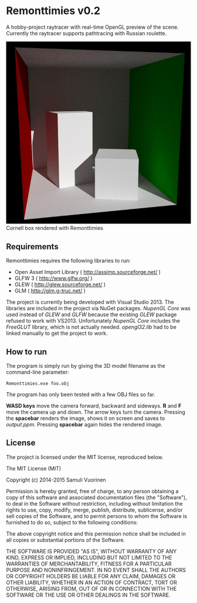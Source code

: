 Remonttimies v0.2
=================
A hobby-project raytracer with real-time OpenGL preview of the scene. Currently the raytracer supports pathtracing with Russian roulette.

![Cornell box rendered with Remonttimies](Images/cornell_100_samples_per_pixel.jpg?raw=true "Cornell box rendered with Remonttimies")
Cornell box rendered with Remonttimies

Requirements
------------
Remonttimies requires the following libraries to run:

* Open Asset Import Library ( http://assimp.sourceforge.net/ )
* GLFW 3 ( http://www.glfw.org/ )
* GLEW ( http://glew.sourceforge.net/ )
* GLM ( http://glm.g-truc.net/ )

The project is currently being developed with Visual Studio 2013. The libraries are included in the project via NuGet packages. _NupenGL Core_ was used instead of _GLEW_ and _GLFW_ because the existing _GLEW_ package refused to work with VS2013. Unfortunately _NupenGL Core_ includes the _FreeGLUT_ library, which is not actually needed. _opengl32.lib_ had to be linked manually to get the project to work.

How to run
----------
The program is simply run by giving the 3D model filename as the command-line parameter:

    Remonttimies.exe foo.obj

The program has only been tested with a few OBJ files so far.

__WASD keys__ move the camera forward, backward and sideways. __R__ and __F__ move the camera up and down. The arrow keys turn the camera. Pressing the __spacebar__ renders the image, shows it on screen and saves to _output.ppm_. Pressing __spacebar__ again hides the rendered image.

License
-------
The project is licensed under the MIT license, reproduced below.

The MIT License (MIT)

Copyright (c) 2014-2015 Samuli Vuorinen

Permission is hereby granted, free of charge, to any person obtaining a copy
of this software and associated documentation files (the "Software"), to deal
in the Software without restriction, including without limitation the rights
to use, copy, modify, merge, publish, distribute, sublicense, and/or sell
copies of the Software, and to permit persons to whom the Software is
furnished to do so, subject to the following conditions:

The above copyright notice and this permission notice shall be included in
all copies or substantial portions of the Software.

THE SOFTWARE IS PROVIDED "AS IS", WITHOUT WARRANTY OF ANY KIND, EXPRESS OR
IMPLIED, INCLUDING BUT NOT LIMITED TO THE WARRANTIES OF MERCHANTABILITY,
FITNESS FOR A PARTICULAR PURPOSE AND NONINFRINGEMENT. IN NO EVENT SHALL THE
AUTHORS OR COPYRIGHT HOLDERS BE LIABLE FOR ANY CLAIM, DAMAGES OR OTHER
LIABILITY, WHETHER IN AN ACTION OF CONTRACT, TORT OR OTHERWISE, ARISING FROM,
OUT OF OR IN CONNECTION WITH THE SOFTWARE OR THE USE OR OTHER DEALINGS IN
THE SOFTWARE.
